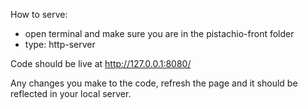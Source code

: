 How to serve:

- open terminal and make sure you are in the pistachio-front folder
- type: http-server

Code should be live at http://127.0.0.1:8080/

Any changes you make to the code, refresh the page and it should be reflected in your local server.